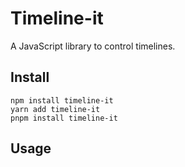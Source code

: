 # Timeline-it
A JavaScript library to control timelines.

## Install
```
npm install timeline-it
yarn add timeline-it
pnpm install timeline-it
```

## Usage
